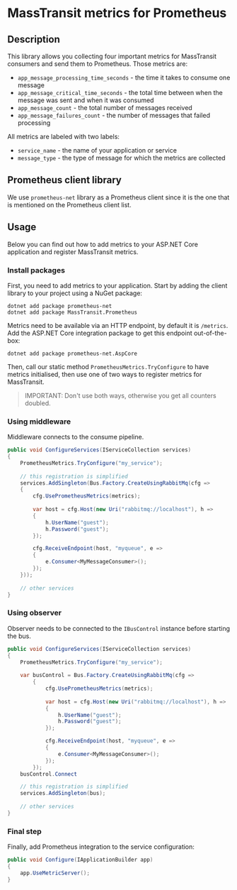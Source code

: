 # MassTransit metrics for Prometheus

## Description

This library allows you collecting four important metrics for MassTransit consumers and send them to Prometheus. Those metrics are:
* `app_message_processing_time_seconds` - the time it takes to consume one message
* `app_message_critical_time_seconds` - the total time between when the message was sent and when it was consumed
* `app_message_count` - the total number of messages received
* `app_message_failures_count` - the number of messages that failed processing

All metrics are labeled with two labels:
* `service_name` - the name of your application or service
* `message_type` - the type of message for which the metrics are collected

## Prometheus client library

We use `prometheus-net` library as a Prometheus client since it is the one that is mentioned on the Prometheus client list.

## Usage

Below you can find out how to add metrics to your ASP.NET Core application and register MassTransit metrics.

### Install packages

First, you need to add metrics to your application. Start by adding the client library to your project using a NuGet package:

```
dotnet add package prometheus-net
dotnet add package MassTransit.Prometheus
```

Metrics need to be available via an HTTP endpoint, by default it is `/metrics`. Add the ASP.NET Core integration package to get this endpoint out-of-the-box:

```
dotnet add package prometheus-net.AspCore
``` 

Then, call our static method `PrometheusMetrics.TryConfigure` to have metrics initialised, then use one of two ways to register metrics for MassTransit.

> IMPORTANT: Don't use both ways, otherwise you get all counters doubled.

### Using middleware

Middleware connects to the consume pipeline.

```csharp
public void ConfigureServices(IServiceCollection services)
{
    PrometheusMetrics.TryConfigure("my_service");
    
    // this registration is simplified
    services.AddSingleton(Bus.Factory.CreateUsingRabbitMq(cfg =>
    {
        cfg.UsePrometheusMetrics(metrics);
    
        var host = cfg.Host(new Uri("rabbitmq://localhost"), h => 
        {
            h.UserName("guest");
            h.Password("guest");
        });

        cfg.ReceiveEndpoint(host, "myqueue", e =>
        {
            e.Consumer<MyMessageConsumer>();
        });
    }));
    
    // other services
}
```

### Using observer

Observer needs to be connected to the `IBusControl` instance before starting the bus.

```csharp
public void ConfigureServices(IServiceCollection services)
{
    PrometheusMetrics.TryConfigure("my_service");
    
    var busControl = Bus.Factory.CreateUsingRabbitMq(cfg =>
        {
            cfg.UsePrometheusMetrics(metrics);
        
            var host = cfg.Host(new Uri("rabbitmq://localhost"), h => 
            {
                h.UserName("guest");
                h.Password("guest");
            });

            cfg.ReceiveEndpoint(host, "myqueue", e =>
            {
                e.Consumer<MyMessageConsumer>();
            });
        });
    busControl.Connect

    // this registration is simplified
    services.AddSingleton(bus);
    
    // other services
}
```

### Final step

Finally, add Prometheus integration to the service configuration:

```csharp
public void Configure(IApplicationBuilder app)
{
    app.UseMetricServer();
}
```


